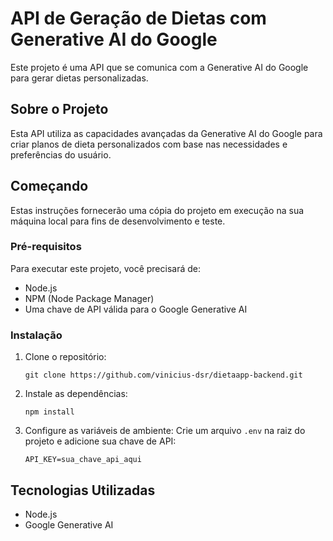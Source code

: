 # API de Geração de Dietas com Generative AI do Google

Este projeto é uma API que se comunica com a Generative AI do Google para gerar dietas personalizadas.

## Sobre o Projeto

Esta API utiliza as capacidades avançadas da Generative AI do Google para criar planos de dieta personalizados com base nas necessidades e preferências do usuário.

## Começando

Estas instruções fornecerão uma cópia do projeto em execução na sua máquina local para fins de desenvolvimento e teste.

### Pré-requisitos

Para executar este projeto, você precisará de:

- Node.js
- NPM (Node Package Manager)
- Uma chave de API válida para o Google Generative AI

### Instalação

1. Clone o repositório:
   ```
   git clone https://github.com/vinicius-dsr/dietaapp-backend.git
   ```

2. Instale as dependências:
   ```
   npm install
   ```

3. Configure as variáveis de ambiente:
   Crie um arquivo `.env` na raiz do projeto e adicione sua chave de API:
   ```
   API_KEY=sua_chave_api_aqui
   ```


## Tecnologias Utilizadas

- Node.js
- Google Generative AI
